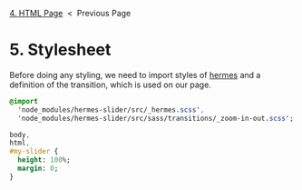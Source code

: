 [4. HTML Page][html-page] &nbsp;&lt;&nbsp; Previous Page

[html-page]: 4_index.html.md

# 5. Stylesheet

Before doing any styling, we need to import styles of [hermes][hermes] and
a definition of the transition, which is used on our page.

[hermes]: https://github.com/webfront-toolkit/hermes

```sass
@import
  'node_modules/hermes-slider/src/_hermes.scss',
  'node_modules/hermes-slider/src/sass/transitions/_zoom-in-out.scss';
```

```sass
body,
html,
#my-slider {
  height: 100%;
  margin: 0;
}
```

